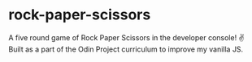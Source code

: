 # rock-paper-scissors
A five round game of Rock Paper Scissors in the developer console! :v:  
Built as a part of the Odin Project curriculum to improve my vanilla JS. 
